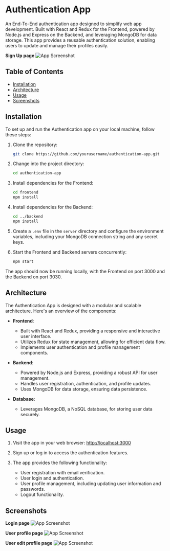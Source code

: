 # Authentication App

An End-To-End authentication app designed to simplify web app development. Built with React and Redux for the Frontend, powered by Node.js and Express on the Backend, and leveraging MongoDB for data storage. This app provides a reusable authentication solution, enabling users to update and manage their profiles easily.

**Sign Up page**
![App Screenshot](https://i.ibb.co/7StyqfJ/Screen-Shot-2023-09-20-at-15-39-49.png)

## Table of Contents

- [Installation](#installation)
- [Architecture](#architecture)
- [Usage](#usage)
- [Screenshots](#screenshots)

## Installation

To set up and run the Authentication app on your local machine, follow these steps:

1. Clone the repository:
   ```bash
   git clone https://github.com/yourusername/authentication-app.git
   ```

2. Change into the project directory:
   ```bash
   cd authentication-app
   ```

3. Install dependencies for the Frontend:
   ```bash
   cd frontend
   npm install
   ```

4. Install dependencies for the Backend:
   ```bash
   cd ../backend
   npm install
   ```

5. Create a `.env` file in the `server` directory and configure the environment variables, including your MongoDB connection string and any secret keys.

6. Start the Frontend and Backend servers concurrently:
   ```bash
   npm start
   ```

The app should now be running locally, with the Frontend on port 3000 and the Backend on port 3030.

## Architecture

The Authentication App is designed with a modular and scalable architecture. Here's an overview of the components:

- **Frontend**: 
  - Built with React and Redux, providing a responsive and interactive user interface.
  - Utilizes Redux for state management, allowing for efficient data flow.
  - Implements user authentication and profile management components.

- **Backend**:
  - Powered by Node.js and Express, providing a robust API for user management.
  - Handles user registration, authentication, and profile updates.
  - Uses MongoDB for data storage, ensuring data persistence.

- **Database**:
  - Leverages MongoDB, a NoSQL database, for storing user data securely.

## Usage

1. Visit the app in your web browser: [http://localhost:3000](http://localhost:3000)

2. Sign up or log in to access the authentication features.

3. The app provides the following functionality:
   - User registration with email verification.
   - User login and authentication.
   - User profile management, including updating user information and passwords.
   - Logout functionality.
  
## Screenshots

**Login page**
![App Screenshot](https://i.ibb.co/QHTyZjx/Screen-Shot-2023-09-20-at-15-39-38.png)

**User profile page**
![App Screenshot](https://i.ibb.co/TwjdGqc/Screen-Shot-2023-09-20-at-15-39-28.png)

**User edit profile page**
![App Screenshot](https://i.ibb.co/d0R0D38/Screen-Shot-2023-09-20-at-15-39-01.png)
